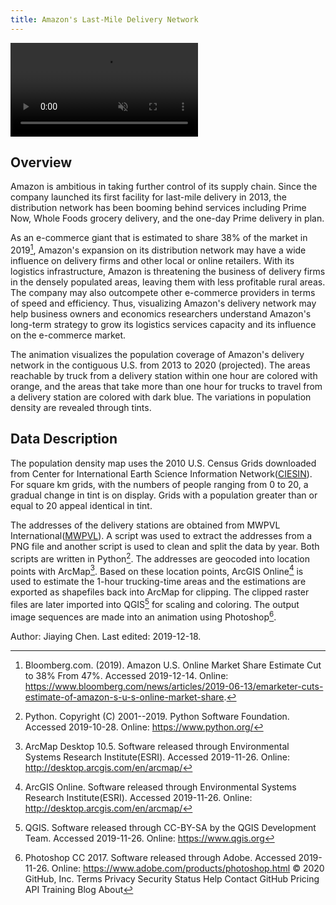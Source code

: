 ```yaml
---
title: Amazon's Last-Mile Delivery Network
---
```


<!-- VIDEO ON LOOP: see styles.css for formatting -->
<div class="video-wrapper">
  <video id="chenvideo" controls preload="true" autoplay loop muted>
    <source src="https://drive.google.com/uc?id=12LaGn1uNdkuH1JgmxDu0kmbJw0GAEMdd" type="video/mp4" >
  </video>
</div>

## Overview
Amazon is ambitious in taking further control of its supply chain. Since the company launched its first facility for last-mile delivery in 2013, the distribution network has been booming behind services including Prime Now, Whole Foods grocery delivery, and the one-day Prime delivery in plan.

As an e-commerce giant that is estimated to share 38% of the market in 2019[^stats], Amazon's expansion on its distribution network may have a wide influence on delivery firms and other local or online retailers. With its logistics infrastructure, Amazon is threatening the business of delivery firms in the densely populated areas, leaving them with less profitable rural areas. The company may also outcompete other e-commerce providers in terms of speed and efficiency. Thus, visualizing Amazon's delivery network may help business owners and economics researchers understand Amazon's long-term strategy to grow its logistics services capacity and its influence on the e-commerce market.

The animation visualizes the population coverage of Amazon's delivery network in the contiguous U.S. from 2013 to 2020 (projected). The areas reachable by truck from a delivery station within one hour are colored with orange, and the areas that take more than one hour for trucks to travel from a delivery station are colored with dark blue. The variations in population density are revealed through tints.

## Data Description
The population density map uses the 2010 U.S. Census Grids downloaded from Center for International Earth Science Information Network([CIESIN](https://sedac.ciesin.columbia.edu/data/set/usgrid-summary-file1-2010)). For square km grids, with the numbers of people ranging from 0 to 20, a gradual change in tint is on display. Grids with a population greater than or equal to 20 appeal identical in tint.

The addresses of the delivery stations are obtained from MWPVL International([MWPVL](http://www.mwpvl.com/html/amazon_com.html)). A script was used to extract the addresses from a PNG file and another script is used to clean and split the data by year. Both scripts are written in Python[^python]. The addresses are geocoded into location points with ArcMap[^arcmap]. Based on these location points, ArcGIS Online[^arcOn] is used to estimate the 1-hour trucking-time areas and the estimations are exported as shapefiles back into ArcMap for clipping. The clipped raster files are later imported into QGIS[^qgis] for scaling and coloring. The output image sequences are made into an animation using Photoshop[^ps].

<div class="credit-line">
Author: Jiaying Chen.
Last edited: 2019-12-18.
</div>

[^stats]:Bloomberg.com. (2019). Amazon U.S. Online Market Share Estimate Cut to 38% From 47%. Accessed 2019-12-14. Online: https://www.bloomberg.com/news/articles/2019-06-13/emarketer-cuts-estimate-of-amazon-s-u-s-online-market-share.
[^arcmap]: ArcMap Desktop 10.5. Software released through Environmental Systems Research Institute(ESRI). Accessed 2019-11-26. Online: http://desktop.arcgis.com/en/arcmap/
[^python]: Python. Copyright (C) 2001--2019. Python Software Foundation. Accessed 2019-10-28. Online: https://www.python.org/
[^arcOn]: ArcGIS Online. Software released through Environmental Systems Research Institute(ESRI). Accessed 2019-11-26. Online: http://desktop.arcgis.com/en/arcmap/
[^qgis]: QGIS. Software released through CC-BY-SA by the QGIS Development Team. Accessed 2019-11-26. Online: https://www.qgis.org
[^ps]: Photoshop CC 2017. Software released through Adobe. Accessed 2019-11-26. Online: https://www.adobe.com/products/photoshop.html
© 2020 GitHub, Inc.
Terms
Privacy
Security
Status
Help
Contact GitHub
Pricing
API
Training
Blog
About
